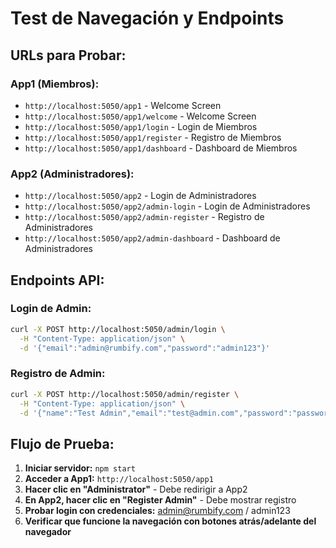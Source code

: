 # Test de Navegación y Endpoints

## URLs para Probar:

### App1 (Miembros):
- `http://localhost:5050/app1` - Welcome Screen
- `http://localhost:5050/app1/welcome` - Welcome Screen
- `http://localhost:5050/app1/login` - Login de Miembros
- `http://localhost:5050/app1/register` - Registro de Miembros
- `http://localhost:5050/app1/dashboard` - Dashboard de Miembros

### App2 (Administradores):
- `http://localhost:5050/app2` - Login de Administradores
- `http://localhost:5050/app2/admin-login` - Login de Administradores
- `http://localhost:5050/app2/admin-register` - Registro de Administradores
- `http://localhost:5050/app2/admin-dashboard` - Dashboard de Administradores

## Endpoints API:

### Login de Admin:
```bash
curl -X POST http://localhost:5050/admin/login \
  -H "Content-Type: application/json" \
  -d '{"email":"admin@rumbify.com","password":"admin123"}'
```

### Registro de Admin:
```bash
curl -X POST http://localhost:5050/admin/register \
  -H "Content-Type: application/json" \
  -d '{"name":"Test Admin","email":"test@admin.com","password":"password123","phone":"1234567890"}'
```

## Flujo de Prueba:

1. **Iniciar servidor:** `npm start`
2. **Acceder a App1:** `http://localhost:5050/app1`
3. **Hacer clic en "Administrator"** - Debe redirigir a App2
4. **En App2, hacer clic en "Register Admin"** - Debe mostrar registro
5. **Probar login con credenciales:** admin@rumbify.com / admin123
6. **Verificar que funcione la navegación con botones atrás/adelante del navegador**
